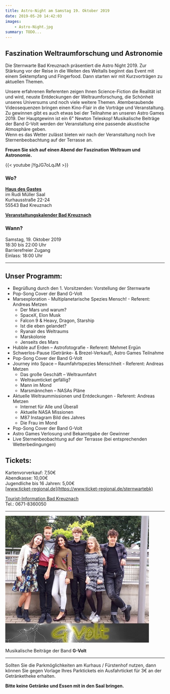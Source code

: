 ```yaml
---
title: Astro-Night am Samstag 19. Oktober 2019
date: 2019-05-20 14:42:03
images: 
    - Astro-Night.jpg
summary: TODO...
---
```


## Faszination Weltraumforschung und Astronomie

Die Sternwarte Bad Kreuznach präsentiert die Astro Night 2019. Zur Stärkung vor der Reise in die Weiten des Weltalls beginnt das Event mit einem Sektempfang und Fingerfood. Dann starten wir mit Kurzvorträgen zu aktuellen Themen.

Unsere erfahrenen Referenten zeigen Ihnen Science-Fiction die Realität ist und wird, neuste Entdeckungen der Weltraumforschung, die Schönheit unseres Universums und noch viele weitere Themen. Atemberaubende Videosequenzen bringen einen Kino-Flair in die Vorträge und Veranstaltung.  
Zu gewinnen gibt es auch etwas bei der Teilnahme an unseren Astro Games 2019. Der Hauptgewinn ist ein 6" Newton Teleskop! Musikalische Beiträge der Band G-Volt werden der Veranstaltung eine passende akustische Atmosphäre geben.  
Wenn es das Wetter zulässt bieten wir nach der Veranstaltung noch live Sternenbeobachtung auf der Terrasse an.

**Freuen Sie sich auf einen Abend der Faszination Weltraum und Astronomie.**


{{< youtube jYgJG7oLqJM >}}

### Wo?  
**[Haus des Gastes](https://www.bad-kreuznach-tourist.de/kultur-geniessen-und-einkaufen/haus-des-gastes/)**  
im Rudi Müller Saal  
Kurhausstraße 22-24  
55543 Bad Kreuznach

**[Veranstaltungskalender Bad Kreuznach](https://www.bad-kreuznach-tourist.de/kultur-geniessen-und-einkaufen/veranstaltungen/online-veranstaltungskalender-bad-kreuznach/details/event/astro-night-2019-faszination-weltraum-und-astronomie-2019-10-19/)**

### Wann?
Samstag, 19. Oktober 2019  
18:30 bis 22:00 Uhr  
Barrierefreier Zugang  
Einlass: 18:00 Uhr

---

## Unser Programm: 

- Begrüßung durch den 1. Vorsitzenden: Vorstellung der Sternwarte
- Pop-Song Cover der Band G-Volt
- Marsexploration - Multiplanetarische Spezies Mensch! - Referent: Andreas Metzen
    - Der Mars und warum?
    - SpaceX, Elon Musk
    - Falcon 9 & Heavy, Dragon, Starship
    - Ist die eben gelandet?
    - Ryanair des Weltraums
    - Marskolonie
    - Jenseits des Mars
- Hubble auf Erden – Astrofotografie - Referent: Mehmet Ergün
- Schwerlos-Pause (Getränke- & Brezel-Verkauf), Astro Games Teilnahme
- Pop-Song Cover der Band G-Volt
- Journey into Space – Raumfahrtspezies Menschheit - Referent: Andreas Metzen
    - Das große Geschäft – Weltraumfahrt
    - Weltraumticket gefällig?
    - Mann im Mond
    - Marsmännchen – NASAs Pläne
- Aktuelle Weltraummissionen und Entdeckungen - Referent: Andreas Metzen
    - Internet für Alle und Überall
    - Aktuelle NASA Missionen
    - M87 Instagram Bild des Jahres
    - Die Frau im Mond
- Pop-Song Cover der Band G-Volt
- Astro Games Verlosung und Bekanntgabe der Gewinner
- Live Sternenbeobachtung auf der Terrasse (bei entsprechenden Wetterbedingungen)

## Tickets:  
Kartenvorverkauf: 7,50€  
Abendkasse: 10,00€  
Jugendliche bis 16 Jahren: 5,00€  
[www.ticket-regional.de](https://www.ticket-regional.de/sternwartebk)  
  
[Tourist-Information Bad Kreuznach](https://www.bad-kreuznach-tourist.de/tourist-information/tourist-information-bad-kreuznach/)  
Tel.: 0671-8360050  

---

![G-Volt](G-Volt.jpg)

Musikalische Beiträge der Band **G-Volt**

---

Sollten Sie die Parkmöglichkeiten am Kurhaus / Fürstenhof nutzen, dann können Sie gegen Vorlage Ihres Parktickets ein Ausfahrticket für 3€ an der Getränketheke erhalten.
  
**Bitte keine Getränke und Essen mit in den Saal bringen.**
